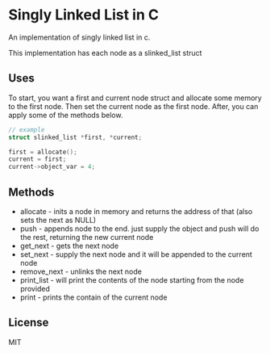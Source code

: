 # Singly Linked List in C

An implementation of singly linked list in c. 

This implementation has each node as a slinked_list struct



## Uses

To start, you want a first and current node struct and allocate some memory to the first node. Then set the current node as the first node. After, you can apply some of the methods below.

```c
// example
struct slinked_list *first, *current;

first = allocate();
current = first;
current->object_var = 4;
```



## Methods

* allocate - inits a node in memory and returns the address of that (also sets the next as NULL)
* push - appends node to the end. just supply the object and push will do the rest, returning the new current node
* get_next - gets the next node
* set_next - supply the next node and it will be appended to the current node
* remove_next - unlinks the next node
* print_list - will print the contents of the node starting from the node provided
* print - prints the contain of the current node



## License

MIT
